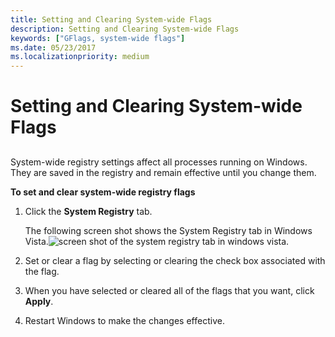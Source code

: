 ```yaml
---
title: Setting and Clearing System-wide Flags
description: Setting and Clearing System-wide Flags
keywords: ["GFlags, system-wide flags"]
ms.date: 05/23/2017
ms.localizationpriority: medium
---
```


# Setting and Clearing System-wide Flags


## <span id="ddk_setting_and_clearing_system_wide_flags_dtools"></span><span id="DDK_SETTING_AND_CLEARING_SYSTEM_WIDE_FLAGS_DTOOLS"></span>


System-wide registry settings affect all processes running on Windows. They are saved in the registry and remain effective until you change them.

**To set and clear system-wide registry flags**

1.  Click the **System Registry** tab.

    The following screen shot shows the System Registry tab in Windows Vista.![screen shot of the system registry tab in windows vista.](images/gflags-registry.png)

2.  Set or clear a flag by selecting or clearing the check box associated with the flag.

3.  When you have selected or cleared all of the flags that you want, click **Apply**.

4.  Restart Windows to make the changes effective.

 

 





